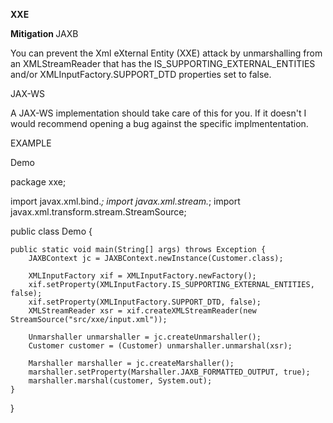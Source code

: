 <b> XXE </b> <br>

<b>Mitigation </b>
JAXB

You can prevent the Xml eXternal Entity (XXE) attack by unmarshalling from an XMLStreamReader that has the IS_SUPPORTING_EXTERNAL_ENTITIES and/or XMLInputFactory.SUPPORT_DTD properties set to false.

JAX-WS

A JAX-WS implementation should take care of this for you. If it doesn't I would recommend opening a bug against the specific implmententation.

EXAMPLE

Demo

package xxe;

import javax.xml.bind.*;
import javax.xml.stream.*;
import javax.xml.transform.stream.StreamSource;

public class Demo {

    public static void main(String[] args) throws Exception {
        JAXBContext jc = JAXBContext.newInstance(Customer.class);

        XMLInputFactory xif = XMLInputFactory.newFactory();
        xif.setProperty(XMLInputFactory.IS_SUPPORTING_EXTERNAL_ENTITIES, false);
        xif.setProperty(XMLInputFactory.SUPPORT_DTD, false);
        XMLStreamReader xsr = xif.createXMLStreamReader(new StreamSource("src/xxe/input.xml"));

        Unmarshaller unmarshaller = jc.createUnmarshaller();
        Customer customer = (Customer) unmarshaller.unmarshal(xsr);

        Marshaller marshaller = jc.createMarshaller();
        marshaller.setProperty(Marshaller.JAXB_FORMATTED_OUTPUT, true);
        marshaller.marshal(customer, System.out);
    }

}
